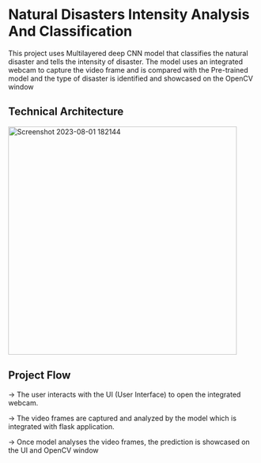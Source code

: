 # Natural Disasters Intensity Analysis And Classification
This project uses Multilayered deep CNN model that classifies the natural disaster and tells the intensity of disaster. The model uses an integrated webcam to capture the video frame and is compared with the Pre-trained model and the type of disaster is identified and showcased on the OpenCV window


## Technical Architecture
<img width="462" alt="Screenshot 2023-08-01 182144" src="https://github.com/Sreeja799/Natural_Disasters_Intensity_Analysis_And_Classification/assets/73770166/29ff5d44-ee6f-469d-b551-3857cca507a8">

## Project Flow
-> The user interacts with the UI (User Interface) to open the integrated webcam.

-> The video frames are captured and analyzed by the model which is integrated with flask application.

-> Once model analyses the video frames, the prediction is showcased on the UI and OpenCV window
